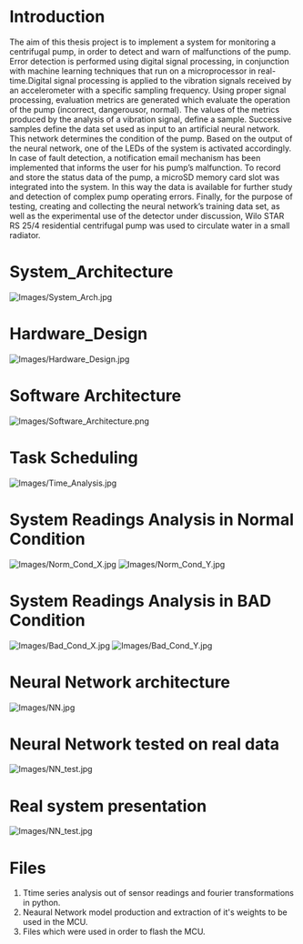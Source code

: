 # Introduction
The aim of this thesis project is to implement a system for monitoring a centrifugal pump, in order to detect and warn of malfunctions of the
pump. Error detection is performed using digital signal processing, in conjunction with machine learning techniques that run on a microprocessor
in real-time.Digital signal processing is applied to the vibration signals received by an accelerometer with a specific sampling frequency. 
Using proper signal processing, evaluation metrics are generated which evaluate the operation of the pump (incorrect, dangerousor, normal).
The values of the metrics produced by the analysis of a vibration signal, define a sample. Successive samples define the data
set used as input to an artificial neural network. This network determines the condition of the pump. Based on the output of the neural network,
one of the LEDs of the system is activated accordingly. In case of fault detection, a notification email mechanism has been implemented that informs
the user for his pump’s malfunction. To record and store the status data of the pump, a microSD memory card slot was integrated into the
system. In this way the data is available for further study and detection of complex pump operating errors. Finally, for the purpose of testing, creating and
collecting the neural network’s training data set, as well as the experimental use of the detector under discussion, Wilo STAR RS 25/4 residential
centrifugal pump was used to circulate water in a small radiator.

# System_Architecture
![Images/System_Arch.jpg](Images/System_Arch.jpg)

# Hardware_Design
![Images/Hardware_Design.jpg](Images/Hardware_Design.jpg)

# Software Architecture
![Images/Software_Architecture.png](Images/Software_Architecture.png)

# Task Scheduling
![Images/Time_Analysis.jpg](Images/Time_Analysis.jpg)

# System Readings Analysis in Normal Condition
![Images/Norm_Cond_X.jpg](Images/Norm_Cond_X.jpg)
![Images/Norm_Cond_Y.jpg](Images/Norm_Cond_Y.jpg)

# System Readings Analysis in BAD Condition
![Images/Bad_Cond_X.jpg](Images/Bad_Cond_X.jpg)
![Images/Bad_Cond_Y.jpg](Images/Bad_Cond_Y.jpg)

# Neural Network architecture
![Images/NN.jpg](Images/NN.jpg)

# Neural Network tested on real data
![Images/NN_test.jpg](Images/NN_test.jpg)

# Real system presentation
![Images/NN_test.jpg](Images/NN_test.jpg)

# Files
1) Τtime series analysis out of sensor readings and fourier transformations in python.
2) Neaural Network model production and extraction of it's weights to be used in the MCU.
3) Files which were used in order to flash the MCU.

